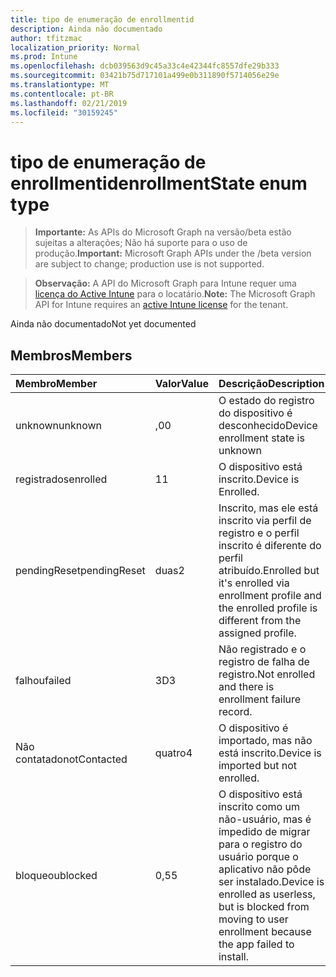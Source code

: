 ```yaml
---
title: tipo de enumeração de enrollmentid
description: Ainda não documentado
author: tfitzmac
localization_priority: Normal
ms.prod: Intune
ms.openlocfilehash: dcb039563d9c45a33c4e42344fc8557dfe29b333
ms.sourcegitcommit: 03421b75d717101a499e0b311890f5714056e29e
ms.translationtype: MT
ms.contentlocale: pt-BR
ms.lasthandoff: 02/21/2019
ms.locfileid: "30159245"
---
```

# <a name="enrollmentstate-enum-type"></a><span data-ttu-id="99a8b-103">tipo de enumeração de enrollmentid</span><span class="sxs-lookup"><span data-stu-id="99a8b-103">enrollmentState enum type</span></span>

> <span data-ttu-id="99a8b-104">**Importante:** As APIs do Microsoft Graph na versão/beta estão sujeitas a alterações; Não há suporte para o uso de produção.</span><span class="sxs-lookup"><span data-stu-id="99a8b-104">**Important:** Microsoft Graph APIs under the /beta version are subject to change; production use is not supported.</span></span>

> <span data-ttu-id="99a8b-105">**Observação:** A API do Microsoft Graph para Intune requer uma [licença do Active Intune](https://go.microsoft.com/fwlink/?linkid=839381) para o locatário.</span><span class="sxs-lookup"><span data-stu-id="99a8b-105">**Note:** The Microsoft Graph API for Intune requires an [active Intune license](https://go.microsoft.com/fwlink/?linkid=839381) for the tenant.</span></span>

<span data-ttu-id="99a8b-106">Ainda não documentado</span><span class="sxs-lookup"><span data-stu-id="99a8b-106">Not yet documented</span></span>

## <a name="members"></a><span data-ttu-id="99a8b-107">Membros</span><span class="sxs-lookup"><span data-stu-id="99a8b-107">Members</span></span>
|<span data-ttu-id="99a8b-108">Membro</span><span class="sxs-lookup"><span data-stu-id="99a8b-108">Member</span></span>|<span data-ttu-id="99a8b-109">Valor</span><span class="sxs-lookup"><span data-stu-id="99a8b-109">Value</span></span>|<span data-ttu-id="99a8b-110">Descrição</span><span class="sxs-lookup"><span data-stu-id="99a8b-110">Description</span></span>|
|:---|:---|:---|
|<span data-ttu-id="99a8b-111">unknown</span><span class="sxs-lookup"><span data-stu-id="99a8b-111">unknown</span></span>|<span data-ttu-id="99a8b-112">,0</span><span class="sxs-lookup"><span data-stu-id="99a8b-112">0</span></span>|<span data-ttu-id="99a8b-113">O estado do registro do dispositivo é desconhecido</span><span class="sxs-lookup"><span data-stu-id="99a8b-113">Device enrollment state is unknown</span></span>|
|<span data-ttu-id="99a8b-114">registrados</span><span class="sxs-lookup"><span data-stu-id="99a8b-114">enrolled</span></span>|<span data-ttu-id="99a8b-115">1</span><span class="sxs-lookup"><span data-stu-id="99a8b-115">1</span></span>|<span data-ttu-id="99a8b-116">O dispositivo está inscrito.</span><span class="sxs-lookup"><span data-stu-id="99a8b-116">Device is Enrolled.</span></span>|
|<span data-ttu-id="99a8b-117">pendingReset</span><span class="sxs-lookup"><span data-stu-id="99a8b-117">pendingReset</span></span>|<span data-ttu-id="99a8b-118">duas</span><span class="sxs-lookup"><span data-stu-id="99a8b-118">2</span></span>|<span data-ttu-id="99a8b-119">Inscrito, mas ele está inscrito via perfil de registro e o perfil inscrito é diferente do perfil atribuído.</span><span class="sxs-lookup"><span data-stu-id="99a8b-119">Enrolled but it's enrolled via enrollment profile and the enrolled profile is different from the assigned profile.</span></span>|
|<span data-ttu-id="99a8b-120">falhou</span><span class="sxs-lookup"><span data-stu-id="99a8b-120">failed</span></span>|<span data-ttu-id="99a8b-121">3D</span><span class="sxs-lookup"><span data-stu-id="99a8b-121">3</span></span>|<span data-ttu-id="99a8b-122">Não registrado e o registro de falha de registro.</span><span class="sxs-lookup"><span data-stu-id="99a8b-122">Not enrolled and there is enrollment failure record.</span></span>|
|<span data-ttu-id="99a8b-123">Não contatado</span><span class="sxs-lookup"><span data-stu-id="99a8b-123">notContacted</span></span>|<span data-ttu-id="99a8b-124">quatro</span><span class="sxs-lookup"><span data-stu-id="99a8b-124">4</span></span>|<span data-ttu-id="99a8b-125">O dispositivo é importado, mas não está inscrito.</span><span class="sxs-lookup"><span data-stu-id="99a8b-125">Device is imported but not enrolled.</span></span>|
|<span data-ttu-id="99a8b-126">bloqueou</span><span class="sxs-lookup"><span data-stu-id="99a8b-126">blocked</span></span>|<span data-ttu-id="99a8b-127">0,5</span><span class="sxs-lookup"><span data-stu-id="99a8b-127">5</span></span>|<span data-ttu-id="99a8b-128">O dispositivo está inscrito como um não-usuário, mas é impedido de migrar para o registro do usuário porque o aplicativo não pôde ser instalado.</span><span class="sxs-lookup"><span data-stu-id="99a8b-128">Device is enrolled as userless, but is blocked from moving to user enrollment because the app failed to install.</span></span>|




